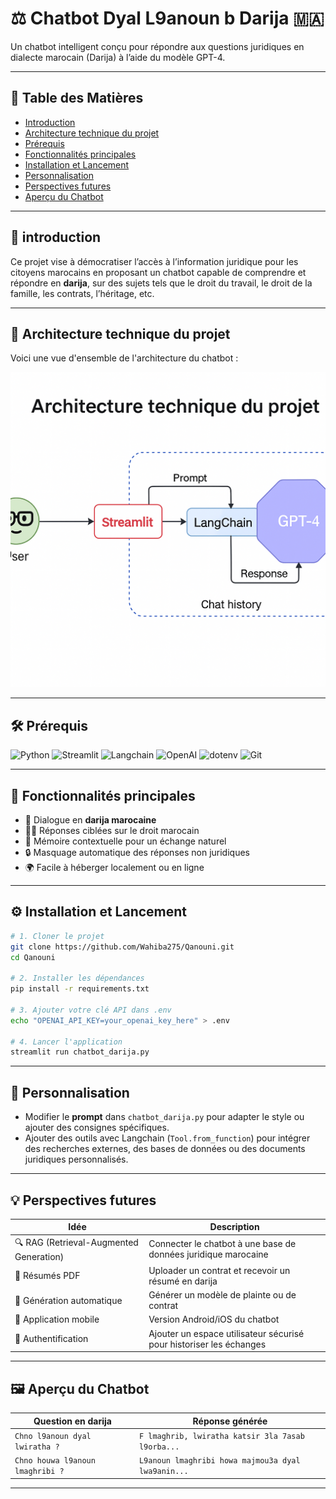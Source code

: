 
# ⚖️ Chatbot Dyal L9anoun b Darija 🇲🇦

Un chatbot intelligent conçu pour répondre aux questions juridiques en dialecte marocain (Darija) à l’aide du modèle GPT-4.

---

## 🧭 Table des Matières

- [Introduction](#introduction)
- [Architecture technique du projet](#architecture-technique-du-projet)
- [Prérequis](#prérequis)
- [Fonctionnalités principales](#fonctionnalités-principales)
- [Installation et Lancement](#installation-et-lancement)
- [Personnalisation](#personnalisation)
- [Perspectives futures](#perspectives-futures)
- [Aperçu du Chatbot](#aperçu-du-chatbot)

---

## 📌 introduction

Ce projet vise à démocratiser l’accès à l’information juridique pour les citoyens marocains en proposant un chatbot capable de comprendre et répondre en **darija**, sur des sujets tels que le droit du travail, le droit de la famille, les contrats, l’héritage, etc.

---

## 🧱 Architecture technique du projet

Voici une vue d'ensemble de l'architecture du chatbot :

![Architecture du projet](architecture.png)

---

## 🛠️ Prérequis

![Python](https://img.shields.io/badge/-Python-blue?logo=python)
![Streamlit](https://img.shields.io/badge/-Streamlit-ff4b4b?logo=streamlit)
![Langchain](https://img.shields.io/badge/-LangChain-yellow)
![OpenAI](https://img.shields.io/badge/-OpenAI-black?logo=openai)
![dotenv](https://img.shields.io/badge/-dotenv-green)
![Git](https://img.shields.io/badge/-Git-black?logo=git)

---

## 🚀 Fonctionnalités principales

- 💬 Dialogue en **darija marocaine**
- 🧑‍⚖️ Réponses ciblées sur le droit marocain
- 🧠 Mémoire contextuelle pour un échange naturel
- 🔒 Masquage automatique des réponses non juridiques
- 🌍 Facile à héberger localement ou en ligne

---

## ⚙️ Installation et Lancement

```bash
# 1. Cloner le projet
git clone https://github.com/Wahiba275/Qanouni.git
cd Qanouni

# 2. Installer les dépendances
pip install -r requirements.txt

# 3. Ajouter votre clé API dans .env
echo "OPENAI_API_KEY=your_openai_key_here" > .env

# 4. Lancer l'application
streamlit run chatbot_darija.py
```

---

## 🧩 Personnalisation

- Modifier le **prompt** dans `chatbot_darija.py` pour adapter le style ou ajouter des consignes spécifiques.
- Ajouter des outils avec Langchain (`Tool.from_function`) pour intégrer des recherches externes, des bases de données ou des documents juridiques personnalisés.

---

## 💡 Perspectives futures

| Idée | Description |
|------|-------------|
| 🔍 RAG (Retrieval-Augmented Generation) | Connecter le chatbot à une base de données juridique marocaine |
| 📑 Résumés PDF | Uploader un contrat et recevoir un résumé en darija |
| 🧾 Génération automatique | Générer un modèle de plainte ou de contrat |
| 📱 Application mobile | Version Android/iOS du chatbot |
| 🔐 Authentification | Ajouter un espace utilisateur sécurisé pour historiser les échanges |

---

## 🖼️ Aperçu du Chatbot

| Question en darija | Réponse générée |
|--------------------|------------------|
| `Chno l9anoun dyal lwiratha ?` | `F lmaghrib, lwiratha katsir 3la 7asab l9orba...` |
| `Chno houwa l9anoun lmaghribi ?` | `L9anoun lmaghribi howa majmou3a dyal lwa9anin...` |

---


